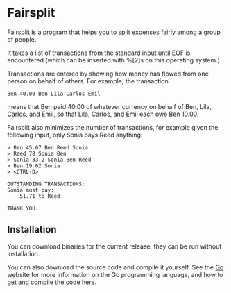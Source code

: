 Fairsplit
=========

Fairsplit is a program that helps you to split expenses fairly among a group
of people.

It takes a list of transactions from the standard input until EOF is
encountered (which can be inserted with %[2]s on this operating system.)

Transactions are entered by showing how money has flowed from one person on
behalf of others. For example, the transaction

    Ben 40.00 Ben Lila Carlos Emil

means that Ben paid 40.00 of whatever currency on behalf of Ben, Lila, Carlos,
and Emil, so that Lila, Carlos, and Emil each owe Ben 10.00.

Fairsplit also minimizes the number of transactions, for example given the
following input, only Sonia pays Reed anything:

    > Ben 45.67 Ben Reed Sonia
    > Reed 78 Sonia Ben
    > Sonia 33.2 Sonia Ben Reed
    > Ben 19.62 Sonia
    > <CTRL-D>

    OUTSTANDING TRANSACTIONS:
    Sonia must pay:
        51.71 to Reed

    THANK YOU.

Installation
------------

You can download binaries for the current release, they can be run without
installation.

You can also download the source code and compile it yourself. See the
[Go](golang.org) website for more information on the Go programming
language, and how to get and compile the code here.
